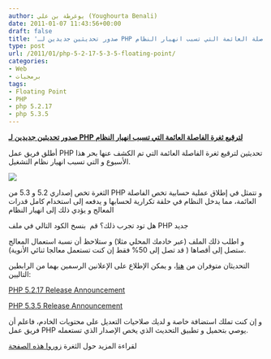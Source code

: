 ```yaml
---
author: يوغرطة بن علي (Youghourta Benali)
date: 2011-01-07 11:43:56+00:00
draft: false
title: 'صدور تحديثين جديدين لـ PHP لترقيع ثغرة الفاصلة العائمة التي تسبب انهيار النظام '
type: post
url: /2011/01/php-5-2-17-5-3-5-floating-point/
categories:
- Web
- برمجيات
tags:
- Floating Point
- PHP
- php 5.2.17
- php 5.3.5
---
```


**[صدور تحديثين جديدين لـ PHP لترقيع ثغرة الفاصلة العائمة التي تسبب انهيار النظام](http://www.it-scoop.com/2011/01/php-5-2-17-5-3-5-floating-point)**


أطلق فريق عمل PHP تحديثين لترقيع ثغرة الفاصلة العائمة التي تم الكشف عنها بحر هذا الأسبوع و التي تسبب انهيار نظام التشغيل.

[![](http://www.it-scoop.com/wp-content/uploads/2009/11/php-logo-300x158.png)
](http://www.it-scoop.com/2011/01/php-5-2-17-5-3-5-floating-point)

الثغرة تخص إصداري 5.2 و 5.3 من PHP و تتمثل في إطلاق عملية حسابية تخص الفاصلة العائمة، مما يدخل النظام في حلقة تكرارية لحسابها و يدفعه إلى استخدام كامل قدرات المعالج و يؤدي ذلك إلى انهيار النظام

هل تود تجرب ذلك؟ قم  بنسخ الكود التالي في ملف PHP جديد


<blockquote>

> 
> <?php $d = 2.2250738585072011e-308; ?>
> 
> 
</blockquote>




و اطلب ذلك الملف (عبر خادمك المحلي مثلا) و ستلاحظ أن نسبة استعمال المعالج ستصل إلى أقصاها ( قد تصل إلى 50% فقط إن كنت تستعمل معالجا ثنائي الأنوية).


التحديثان متوفران من [هنا](http://php.net/downloads.php)، و يمكن الإطلاع على الإعلانين الرسمين بهما من الرابطين التاليين:

[PHP 5.2.17 Release Announcement](http://www.php.net/releases/5_2_17.php)

[PHP 5.3.5 Release Announcement](http://www.php.net/releases/5_3_5.php)

و إن كنت تملك استضافة خاصة و لديك صلاحيات التعديل على محتويات الخادم، فاعلم أن فريق عمل PHP يوصي بتحميل و تطبيق التحديث الذي يخص الإصدار الذي تستعمله.

لقراءة المزيد حول الثغرة [زوروا هذه الصفحة](http://www.exploringbinary.com/php-hangs-on-numeric-value-2-2250738585072011e-308/)

